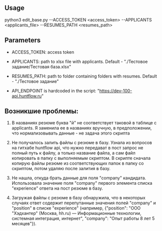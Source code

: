 ## Usage

python3 edit_base.py --ACCESS_TOKEN <access_token> --APPLICANTS <applicants_file> --RESUMES_PATH <resumes_path>


## Parameters

* ACCESS_TOKEN: access token
* APPLICANTS: path to xlsx file with applicants. Default - "./Тестовое задание/Тестовая база.xlsx"
* RESUMES_PATH: path to folder containing folders with resumes. Default - "./Тестовое задание"

* API_ENDPOINT is hardcoded in the script: "https://dev-100-api.huntflow.ru"



## Возникшие проблемы: 

1) В названиях резюме буква "й" не соответствует таковой в таблице с applicants. Я заменила ее в названиях вручную, в предположении, что нормализовывать данные - не задача этого скрипта

2) Не получалось залить файлы с резюме в базу. Узнала из вопросов на гитхабе huntflow api, что нужно передават в пост запрос не полный путь к файлу, а только название файла, а сам файл копировать в папку с выполняемым скриптом. В скрипте сначала копирую файлы резюме из соответствующих папок в папку со скриптом, потом удаляю после залития в базу. 

3) Не нашла, откуда брать данные для поля "company" кандидата. Использовала значение поля "company" первого элемента списка "experience" ответа на пост резюме в базу. 

4) Загружая файлы с резюме в базу обнаружила, что в некоторых случаях ответ содержит перепутанные значения полей "company" и "position" в списке "experience" (например, {"position": "ООО \"Хэдхантер\" (Москва, hh.ru) — Информационные технологии, системная интеграция, интернет", "company": "Опыт работы 8 лет 5 месяцев"}). 




